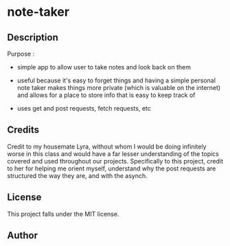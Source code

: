 # note-taker

## Description
Purpose : 
- simple app to allow user to take notes and look back on them
- useful because it's easy to forget things and having a simple personal note taker makes things more private (which is valuable on the internet) and allows for a place to store info that is easy to keep track of

- uses get and post requests, fetch requests, etc

## Credits
Credit to my housemate Lyra, without whom I would be doing infinitely worse in this class and would have a far lesser understanding of the topics covered and used throughout our projects. Specifically to this project, credit to her for helping me orient myself, understand why the post requests are structured the way they are, and with the asynch.

## License
This project falls under the MIT license.

## Author
